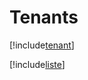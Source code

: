 # Tenants

[!include[tenant](tenants.tenant.autogen.md)]

[!include[liste](tenants.liste.autogen.md)]






















































































































































